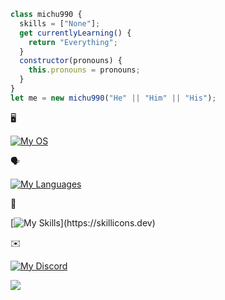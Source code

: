 <!--
**michu990/michu990** is a ✨ _special_ ✨ repository because its `README.md` (this file) appears on your GitHub profile.
-->

```javascript
class michu990 {
  skills = ["None"];
  get currentlyLearning() {
    return "Everything";
  }
  constructor(pronouns) {
    this.pronouns = pronouns;
  }
}
let me = new michu990("He" || "Him" || "His");
```

🖥️

[![My OS](https://skillicons.dev/icons?i=debian,arch,ubuntu,kali,windows)](https://skillicons.dev)

🗣️

[![My Languages](https://skillicons.dev/icons?i=bash,python,c,cs,cpp,html,php,css,js,mysql)](https://skillicons.dev)

🤹

[![My Skills](https://skillicons.dev/icons?i=linux,windows,arduino,raspberrypi,autocad,matlab,vscode,docker,kubernetes,ansible,)](https://skillicons.dev)

✉️

[![My Discord](https://skillicons.dev/icons?i=discord)](https://skillicons.dev)

![](https://komarev.com/ghpvc/?username=michu990)
